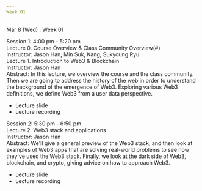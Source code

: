 ```yaml
---
Week 01
---
```


Mar 8 (Wed)
  : Week 01

Session 1: 4:00 pm - 5:20 pm<br>
Lecture 0. Course Overview & Class Community Overview(#)<br>
Instructor: Jason Han, Min Suk, Kang, Sukyoung Ryu<br>
Lecture 1. Introduction to Web3 & Blockchain<br>
Instructor: Jason Han<br>
Abstract: In this lecture, we overview the course and the class community. Then we are going to address the history of the web in order to understand the background of the emergence of Web3. Exploring various Web3 definitions, we define Web3 from a user data perspective.<br>
<ul>
  <li>Lecture slide</li>
  <li>Lecture recording</li>
</ul>

Session 2: 5:30 pm - 6:50 pm<br>
Lecture 2. Web3 stack and applications<br>
Instructor: Jason Han<br>
Abstract: We'll give a general preview of the Web3 stack, and then look at examples of Web3 apps that are solving real-world problems to see how they've used the Web3 stack. Finally, we look at the dark side of Web3, blockchain, and crypto, giving advice on how to approach Web3. 
<ul>
  <li>Lecture slide</li>
  <li>Lecture recording</li>
</ul>
